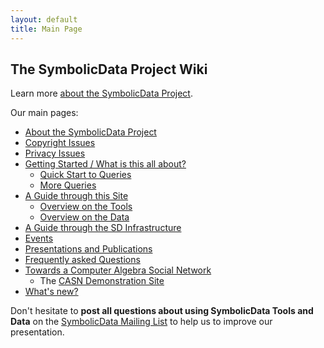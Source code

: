 ```yaml
---
layout: default
title: Main Page
---
```


The SymbolicData Project Wiki
-----------------------------

Learn more [about the SymbolicData Project](About "wikilink").

Our main pages:
-   [About the SymbolicData Project](About "wikilink")
-   [Copyright Issues](Copyrights "wikilink")
-   [Privacy Issues](Disclaimer "wikilink")
-   [Getting Started / What is this all about?](GettingStarted "wikilink")
    -  [Quick Start to Queries](QuickStart "wikilink")
    -  [More Queries](MoreQueries "wikilink")
-   [A Guide through this Site](Guide "wikilink")
    -   [Overview on the Tools](About "wikilink")
    -   [Overview on the Data](About "wikilink")
-   [A Guide through the SD Infrastructure](Resources "wikilink")
-   [Events](Events "wikilink")
-   [Presentations and Publications](Publications "wikilink")
-   [Frequently asked Questions](FAQ "wikilink")
-   [Towards a Computer Algebra Social Network](CASN "wikilink")
    -   The [CASN Demonstration Site](http://symbolicdata.org/info)
-   [What's new?](New "wikilink")

Don't hesitate to **post all questions about using SymbolicData Tools and Data** on the [SymbolicData Mailing List](https://groups.google.com/forum/?fromgroups#!forum/symbolicdata) to help us to improve our presentation.
